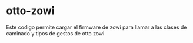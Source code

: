 # otto-zowi
Este codigo permite cargar el firmware de zowi para llamar a las clases de caminado y tipos de gestos de otto zowi
